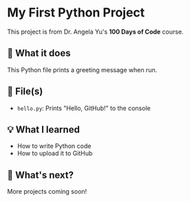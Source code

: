 # My First Python Project

This project is from Dr. Angela Yu's **100 Days of Code** course.

## 🧪 What it does
This Python file prints a greeting message when run.

## 📝 File(s)
- `hello.py`: Prints "Hello, GitHub!" to the console

## 💡 What I learned
- How to write Python code
- How to upload it to GitHub

## 🚀 What's next?
More projects coming soon!
